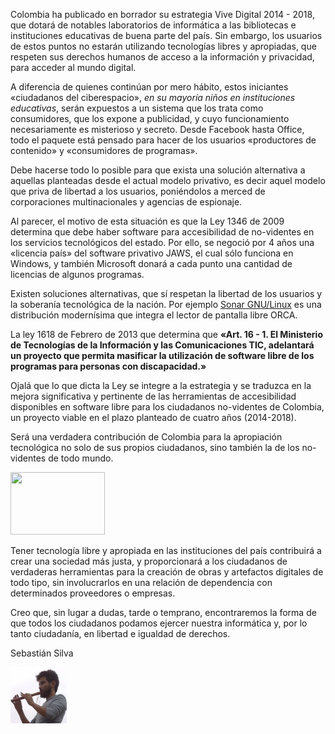 <html><body><p>Colombia ha publicado en borrador su estrategia Vive Digital 2014 - 2018, que dotará de notables laboratorios de informática a las bibliotecas e instituciones educativas de buena parte del país. Sin embargo, los usuarios de estos puntos no estarán utilizando tecnologías libres y apropiadas, que respeten sus derechos humanos de acceso a la información y privacidad, para acceder al mundo digital.



<!-- #toc, .toc, .mw-warning { border: 1px solid rgb(170, 170, 170); background-color: rgb(249, 249, 249); padding: 5px; font-size: 95%; }#toc h2, .toc h2 { display: inline; border: medium none; padding: 0px; font-size: 100%; font-weight: bold; }#toc #toctitle, .toc #toctitle, #toc .toctitle, .toc .toctitle { text-align: center; }#toc ul, .toc ul { list-style-type: none; list-style-image: none; margin-left: 0px; padding-left: 0px; text-align: left; }#toc ul ul, .toc ul ul { margin: 0px 0px 0px 2em; }#toc .toctoggle, .toc .toctoggle { font-size: 94%; }body { font-family: 'Sans'; color: rgb(0, 0, 0); widows: 2; font-style: normal; text-indent: 0in; font-variant: normal; font-weight: normal; font-size: 12pt; text-decoration: none; text-align: left; }table {  }td { border-collapse: collapse; text-align: left; vertical-align: top; }p, h1, h2, h3, li { color: rgb(0, 0, 0); font-family: 'Sans'; font-size: 12pt; text-align: left; } -->

</p><div>



A diferencia de quienes continúan por mero hábito, estos iniciantes «ciudadanos del ciberespacio», <em>en su mayoría niños en instituciones educativas</em>, serán expuestos a un sistema que los trata como consumidores, que los expone a publicidad, y cuyo funcionamiento necesariamente es misterioso y secreto. Desde Facebook hasta Office, todo el paquete está pensado para hacer de los usuarios «productores de contenido» y «consumidores de programas».



</div>

<!-- #toc, .toc, .mw-warning { border: 1px solid rgb(170, 170, 170); background-color: rgb(249, 249, 249); padding: 5px; font-size: 95%; }#toc h2, .toc h2 { display: inline; border: medium none; padding: 0px; font-size: 100%; font-weight: bold; }#toc #toctitle, .toc #toctitle, #toc .toctitle, .toc .toctitle { text-align: center; }#toc ul, .toc ul { list-style-type: none; list-style-image: none; margin-left: 0px; padding-left: 0px; text-align: left; }#toc ul ul, .toc ul ul { margin: 0px 0px 0px 2em; }#toc .toctoggle, .toc .toctoggle { font-size: 94%; }body { font-family: 'Sans'; color: rgb(0, 0, 0); widows: 2; font-style: normal; text-indent: 0in; font-variant: normal; font-weight: normal; font-size: 12pt; text-decoration: none; text-align: left; }table {  }td { border-collapse: collapse; text-align: left; vertical-align: top; } -->

<div>



Debe hacerse todo lo posible para que exista una solución alternativa a aquellas planteadas desde el actual modelo privativo, es decir aquel modelo que priva de libertad a los usuarios, poniéndolos a merced de corporaciones multinacionales y agencias de espionaje.



</div>

<!-- #toc, .toc, .mw-warning { border: 1px solid rgb(170, 170, 170); background-color: rgb(249, 249, 249); padding: 5px; font-size: 95%; }#toc h2, .toc h2 { display: inline; border: medium none; padding: 0px; font-size: 100%; font-weight: bold; }#toc #toctitle, .toc #toctitle, #toc .toctitle, .toc .toctitle { text-align: center; }#toc ul, .toc ul { list-style-type: none; list-style-image: none; margin-left: 0px; padding-left: 0px; text-align: left; }#toc ul ul, .toc ul ul { margin: 0px 0px 0px 2em; }#toc .toctoggle, .toc .toctoggle { font-size: 94%; }body { font-family: 'Sans'; color: rgb(0, 0, 0); widows: 2; font-style: normal; text-indent: 0in; font-variant: normal; font-weight: normal; font-size: 12pt; text-decoration: none; text-align: left; }table {  }td { border-collapse: collapse; text-align: left; vertical-align: top; } -->

<div><!-- #toc, .toc, .mw-warning { border: 1px solid rgb(170, 170, 170); background-color: rgb(249, 249, 249); padding: 5px; font-size: 95%; }#toc h2, .toc h2 { display: inline; border: medium none; padding: 0px; font-size: 100%; font-weight: bold; }#toc #toctitle, .toc #toctitle, #toc .toctitle, .toc .toctitle { text-align: center; }#toc ul, .toc ul { list-style-type: none; list-style-image: none; margin-left: 0px; padding-left: 0px; text-align: left; }#toc ul ul, .toc ul ul { margin: 0px 0px 0px 2em; }#toc .toctoggle, .toc .toctoggle { font-size: 94%; }body { font-family: 'Sans'; color: rgb(0, 0, 0); widows: 2; font-style: normal; text-indent: 0in; font-variant: normal; font-weight: normal; font-size: 12pt; text-decoration: none; text-align: left; }table {  }td { border-collapse: collapse; text-align: left; vertical-align: top; } -->

<div>



Al parecer, el motivo de esta situación es que la ﻿Ley 1346 de 2009 determina que debe haber software para accesibilidad de no-videntes en los servicios tecnológicos del estado. Por ello, se negoció por 4 años una «licencia país» del software privativo JAWS, el cual sólo funciona en Windows, y también Microsoft donará a cada punto una cantidad de licencias de algunos programas.



</div>

</div>

Existen soluciones alternativas, que sí respetan la libertad de los usuarios y la soberanía tecnológica de la nación. Por ejemplo <a href="http://sonargnulinux.com/">Sonar GNU/Linux</a> es una distribución modernísima que integra el lector de pantalla libre ORCA.



<!-- #toc, .toc, .mw-warning { border: 1px solid rgb(170, 170, 170); background-color: rgb(249, 249, 249); padding: 5px; font-size: 95%; }#toc h2, .toc h2 { display: inline; border: medium none; padding: 0px; font-size: 100%; font-weight: bold; }#toc #toctitle, .toc #toctitle, #toc .toctitle, .toc .toctitle { text-align: center; }#toc ul, .toc ul { list-style-type: none; list-style-image: none; margin-left: 0px; padding-left: 0px; text-align: left; }#toc ul ul, .toc ul ul { margin: 0px 0px 0px 2em; }#toc .toctoggle, .toc .toctoggle { font-size: 94%; }body { font-family: 'Sans'; color: rgb(0, 0, 0); widows: 2; font-style: normal; text-indent: 0in; font-variant: normal; font-weight: normal; font-size: 12pt; text-decoration: none; text-align: left; }table {  }td { border-collapse: collapse; text-align: left; vertical-align: top; }p, h1, h2, h3, li { color: rgb(0, 0, 0); font-family: 'Sans'; font-size: 12pt; text-align: left; } -->

<div>

<p dir="ltr">La ley 1618 de Febrero de 2013 que determina que <strong>«Art. 16 - 1. El Ministerio de Tecnologías de la Información y las Comunicaciones TIC, adelantará un proyecto que permita masificar la utilización de software libre de los programas para personas con discapacidad.»</strong></p>



</div>

Ojalá que lo que dicta la Ley se integre a la estrategia y se traduzca en la mejora significativa y pertinente de las herramientas de accesibilidad disponibles en software libre para los ciudadanos no-videntes de Colombia, un proyecto viable en el plazo planteado de cuatro años (2014-2018).



<!-- #toc, .toc, .mw-warning { border: 1px solid rgb(170, 170, 170); background-color: rgb(249, 249, 249); padding: 5px; font-size: 95%; }#toc h2, .toc h2 { display: inline; border: medium none; padding: 0px; font-size: 100%; font-weight: bold; }#toc #toctitle, .toc #toctitle, #toc .toctitle, .toc .toctitle { text-align: center; }#toc ul, .toc ul { list-style-type: none; list-style-image: none; margin-left: 0px; padding-left: 0px; text-align: left; }#toc ul ul, .toc ul ul { margin: 0px 0px 0px 2em; }#toc .toctoggle, .toc .toctoggle { font-size: 94%; }body { font-family: 'Sans'; color: rgb(0, 0, 0); widows: 2; font-style: normal; text-indent: 0in; font-variant: normal; font-weight: normal; font-size: 12pt; text-decoration: none; text-align: left; }table {  }td { border-collapse: collapse; text-align: left; vertical-align: top; }p, h1, h2, h3, li { color: rgb(0, 0, 0); font-family: 'Sans'; font-size: 12pt; text-align: left; } -->

<div>



Será una verdadera contribución de Colombia para la apropiación tecnológica no solo de sus propios ciudadanos, sino también la de los no-videntes de todo mundo.



</div>



<a href="http://upload.wikimedia.org/wikipedia/commons/thumb/3/38/See_No_Evil%2C_Hear_No_Evil%2C_Speak_No_Evil.jpg/320px-See_No_Evil%2C_Hear_No_Evil%2C_Speak_No_Evil.jpg"><img class="   " src="https://upload.wikimedia.org/wikipedia/commons/thumb/3/38/See_No_Evil%2C_Hear_No_Evil%2C_Speak_No_Evil.jpg/320px-See_No_Evil%2C_Hear_No_Evil%2C_Speak_No_Evil.jpg" alt="" width="151" height="100"></a>



Tener tecnología libre y apropiada en las instituciones del país contribuirá a crear una sociedad más justa, y proporcionará a los ciudadanos de verdaderas herramientas para la creación de obras y artefactos digitales de todo tipo, sin involucrarlos en una relación de dependencia con determinados proveedores o empresas.



Creo que, sin lugar a dudas, tarde o temprano, encontraremos la forma de que todos los ciudadanos podamos ejercer nuestra informática y, por lo tanto ciudadanía, en libertad e igualdad de derechos.



Sebastián Silva

<div class="mceTemp"><dl> <dt><a href="/files/2014/08/avatar2013.jpg"><img class="size-thumbnail wp-image-447 " title="avatar2013" src="/files/2014/08/avatar2013-150x150.jpg" alt="" width="90" height="90"></a></dt> </dl></div></body></html>
